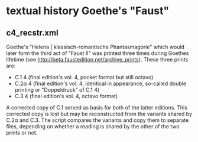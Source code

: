 # textual history Goethe's "Faust"

## c4_recstr.xml
Goethe's "Helena | klassisch-romantische Phantasmagorie" which would later form the third act of "Faust&nbsp;II" was printed three times during Goethes lifetime (see http://beta.faustedition.net/archive_prints).
These three prints are:
* C.1 4 (final edition's vol. 4, pocket format but still octavo)
* C.2α 4 (final edition's vol. 4, identical in appearance, so-called double printing or "Doppeldruck" of C.1 4)
* C.3 4 (final edition's vol. 4, octavo format)

A corrected copy of C.1 served as basis for both of the latter editions.
This corrected copy is lost but may be reconstructed from the variants shared by C.2α and C.3.
The script compares the variants and copy them to separate files, depending on whether a reading is shared by the other of the two prints or not.